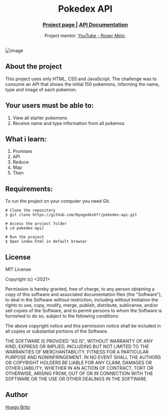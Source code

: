 <h1 align="center">Pokedex API</h1>

 <div align="center">
  <h3>
    <a href="https://hyagodevbfr.github.io/pokedex-api/" target="_blank" color="white">
      Project page
    </a>
  <span> | </span>    <a href="https://pokeapi.co/docs/v2" target="_blank" color="white">
     API Documentation
    </a>
  </h3>
</div>
<div align="center">
   Project mentor: <a href="https://www.youtube.com/watch?v=Uptu3NrBFBM&t=30s" target="_blank">YouTube - Roger Melo</a>.
</div>

##

![image](https://user-images.githubusercontent.com/110845341/197003978-00f831d4-b3ad-4820-b0da-3bd613c6094a.png)

##
## About the project
<p>
This project uses only HTML, CSS and JavaScript. The challenge was to consume an API that shows the initial 150 pokemons, informing the name, type and image of each pokemon.
</p>

## Your users must be able to:
1. View all starter pokemons
2. Receive name and type information from all pokemos
## What i learn:
1. Promises
2. API
3. Reduce
4. Map
5. Then
## Requirements:
To run the project on your computer you need Git.
```
# Clone the repository
$ git clone https://github.com/Hyagodevbfr/pokedex-api.git

# Access the project folder
$ cd pokedex-api/

# Run the project
$ Open index.html in default browser
```

## License
MIT License

Copyright (c) <2021>

Permission is hereby granted, free of charge, to any person obtaining a copy of this software and associated documentation files (the "Software"), to deal in the Software without restriction, including without limitation the rights to use, copy, modify, merge, publish, distribute, sublicense, and/or sell copies of the Software, and to permit persons to whom the Software is furnished to do so, subject to the following conditions:

The above copyright notice and this permission notice shall be included in all copies or substantial portions of the Software.

THE SOFTWARE IS PROVIDED "AS IS", WITHOUT WARRANTY OF ANY KIND, EXPRESS OR IMPLIED, INCLUDING BUT NOT LIMITED TO THE WARRANTIES OF MERCHANTABILITY, FITNESS FOR A PARTICULAR PURPOSE AND NONINFRINGEMENT. IN NO EVENT SHALL THE AUTHORS OR COPYRIGHT HOLDERS BE LIABLE FOR ANY CLAIM, DAMAGES OR OTHER LIABILITY, WHETHER IN AN ACTION OF CONTRACT, TORT OR OTHERWISE, ARISING FROM, OUT OF OR IN CONNECTION WITH THE SOFTWARE OR THE USE OR OTHER DEALINGS IN THE SOFTWARE.

## Author
<a href="https://www.linkedin.com/in/hyago-brito-184bb3242/" target="_blank">Hyago Brito</a>

